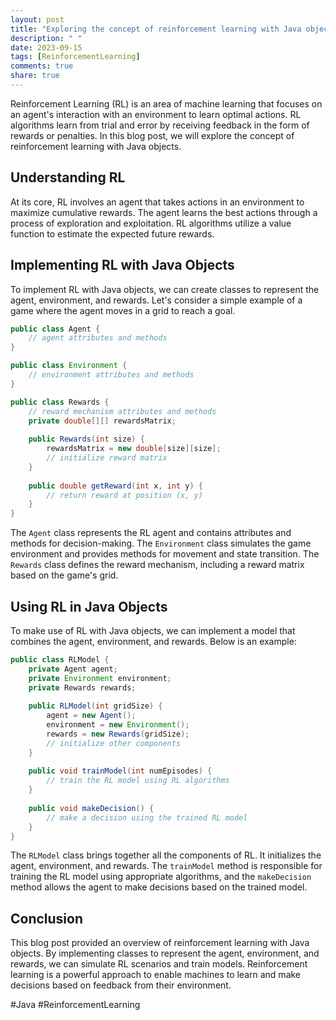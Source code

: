 ```yaml
---
layout: post
title: "Exploring the concept of reinforcement learning with Java objects"
description: " "
date: 2023-09-15
tags: [ReinforcementLearning]
comments: true
share: true
---
```


Reinforcement Learning (RL) is an area of machine learning that focuses on an agent's interaction with an environment to learn optimal actions. RL algorithms learn from trial and error by receiving feedback in the form of rewards or penalties. In this blog post, we will explore the concept of reinforcement learning with Java objects.

## Understanding RL

At its core, RL involves an agent that takes actions in an environment to maximize cumulative rewards. The agent learns the best actions through a process of exploration and exploitation. RL algorithms utilize a value function to estimate the expected future rewards.

## Implementing RL with Java Objects

To implement RL with Java objects, we can create classes to represent the agent, environment, and rewards. Let's consider a simple example of a game where the agent moves in a grid to reach a goal.

```java
public class Agent {
    // agent attributes and methods
}

public class Environment {
    // environment attributes and methods
}

public class Rewards {
    // reward mechanism attributes and methods
    private double[][] rewardsMatrix;
    
    public Rewards(int size) {
        rewardsMatrix = new double[size][size];
        // initialize reward matrix
    }
    
    public double getReward(int x, int y) {
        // return reward at position (x, y)
    }
}
```

The `Agent` class represents the RL agent and contains attributes and methods for decision-making. The `Environment` class simulates the game environment and provides methods for movement and state transition. The `Rewards` class defines the reward mechanism, including a reward matrix based on the game's grid.

## Using RL in Java Objects

To make use of RL with Java objects, we can implement a model that combines the agent, environment, and rewards. Below is an example:

```java
public class RLModel {
    private Agent agent;
    private Environment environment;
    private Rewards rewards;
    
    public RLModel(int gridSize) {
        agent = new Agent();
        environment = new Environment();
        rewards = new Rewards(gridSize);
        // initialize other components
    }
    
    public void trainModel(int numEpisodes) {
        // train the RL model using RL algorithms
    }
    
    public void makeDecision() {
        // make a decision using the trained RL model
    }
}
```

The `RLModel` class brings together all the components of RL. It initializes the agent, environment, and rewards. The `trainModel` method is responsible for training the RL model using appropriate algorithms, and the `makeDecision` method allows the agent to make decisions based on the trained model.

## Conclusion

This blog post provided an overview of reinforcement learning with Java objects. By implementing classes to represent the agent, environment, and rewards, we can simulate RL scenarios and train models. Reinforcement learning is a powerful approach to enable machines to learn and make decisions based on feedback from their environment.

#Java #ReinforcementLearning